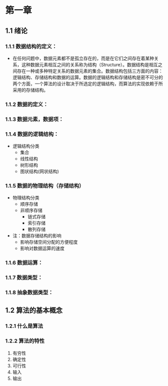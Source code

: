 #  第一章
## 1.1 绪论
### 1.1.1 数据结构的定义：
- 在任何问题中，数据元素都不是孤立存在的，而是在它们之间存在着某种关系，这种数据元素相互之间的关系称为结构（Structure）。数据结构是相互之间存在一种或多种特定关系的数据元素的集合。数据结构包括三方面的内容：逻辑结构、存储结构和数据的运算。数据的逻辑结构和存储结构是密不可分的两个方面，一个算法的设计取决于所选定的逻辑结构，而算法的实现依赖于所采用的存储结构。

### 1.1.2 数据的定义：

### 1.1.3 数据元素，数据项：

### 1.1.4 数据的逻辑结构：
- 逻辑结构分类
  - 集合
  - 线性结构
  - 树形结构
  - 图状结构(网状结构)

### 1.1.5 数据的物理结构（存储结构）
- 物理结构分类
  - 顺序存储
  - 非顺序存储
    - 链式存储
    - 索引存储
    - 散列存储
- 注：数据存储结构的影响
  - 影响存储空间分配的方便程度
  - 影响对数据运算的速度

### 1.1.6 数据运算：

### 1.1.7 数据类型：

### 1.1.8 抽象数据类型：

## 1.2 算法的基本概念
### 1.2.1 什么是算法

### 1.2.2 算法的特性
1. 有穷性
2. 确定性
3. 可行性
4. 输入
5. 输出





